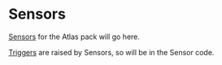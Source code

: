 # Sensors

[Sensors](https://docs.stackstorm.com/sensors.html) for the Atlas pack will go here.

[Triggers](https://docs.stackstorm.com/sensors.html) are raised by Sensors, so will be in the Sensor code.

